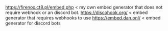 https://firenox.ct8.pl/embed.php < my own embed generator that does not require webhook or an discord bot.
https://discohook.org/ < embed generator that requires webhooks to use
https://embed.dan.onl/ < embed generator for discord bots
